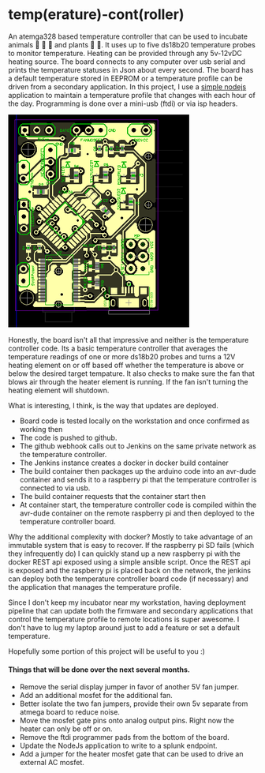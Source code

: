 # temp(erature)-cont(roller)

An atemga328 based temperature controller that can be used to incubate animals :lizard: :honeybee: :hatching_chick: and plants :rose: :cactus:. 
It uses up to five ds18b20 temperature probes to monitor temperature.
Heating can be provided through any 5v-12vDC heating source. 
The board connects to any computer over usb serial and prints the temperature statuses in Json about
every second.
The board has a default temperature stored in EEPROM or a temperature profile can be driven from a
secondary application.
In this project, I use a [simple nodejs](nodejs/src/main/controller/index.js) application to maintain a temperature profile
that changes with each hour of the day.
Programming is done over a mini-usb (ftdi) or via isp headers.  

![Board Top](./resources/board.png)

Honestly, the board isn't all that impressive and neither is the temperature controller code.  Its a basic temperature controller that averages
the temperature readings of one or more ds18b20 probes and turns a 12V heating element on or off based off whether the temperature
is above or below the desired target tempature.  It also checks to make sure the fan that blows air through the heater element is
running.  If the fan isn't turning the heating element will shutdown. 
 
What is interesting, I think, is the way that updates are deployed.

- Board code is tested locally on the workstation and once confirmed as working then
- The code is pushed to github.
- The github webhook calls out to Jenkins on the same private network as the temperature controller.
- The Jenkins instance creates a docker in docker build container
- The build container then packages up the arduino code into an avr-dude container and sends it to a raspberry pi that the temperature controller is connected to via usb.
- The build container requests that the container start then
- At container start, the temperature controller code is compiled within the avr-dude container on the remote raspberry pi and then deployed to the temperature controller board.

Why the additional complexity with docker?  Mostly to take advantage of an immutable system that is easy to recover.
If the raspberry pi SD fails (which they infrequently do) I can quickly stand up a new raspberry pi with the docker REST api exposed using a simple ansible script.
Once the REST api is exposed and the raspberry pi is placed back on the network, the jenkins can deploy both the temperature controller board code (if necessary) and the application that manages the temperature profile.

Since I don't keep my incubator near my workstation, having deployment pipeline that can update both the firmware and
secondary applications that control the temperature profile to remote locations is super awesome.  I don't have to lug
my laptop around just to add a feature or set a default temperature.

Hopefully some portion of this project will be useful to you :)  

#### Things that will be done over the next several months.
- Remove the serial display jumper in favor of another 5V fan jumper.
- Add an additional mosfet for the additional fan.
- Better isolate the two fan jumpers, provide their own 5v separate from atmega board to reduce noise.
- Move the mosfet gate pins onto analog output pins.  Right now the heater can only be off or on.
- Remove the ftdi programmer pads from the bottom of the board.
- Update the NodeJs application to write to a splunk endpoint.
- Add a jumper for the heater mosfet gate that can be used to drive an external AC mosfet. 



      

